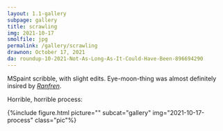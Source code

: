 ```yaml
---
layout: 1.1-gallery
subpage: gallery
title: scrawling
img: 2021-10-17
smolfile: jpg
permalink: /gallery/scrawling
drawnon: October 17, 2021
da: roundup-10-2021-Not-As-Long-As-It-Could-Have-Been-896694290
---
```

MSpaint scribble, with slight edits. Eye-moon-thing was almost definitely insired by <a href="https://ranfren.neocities.org/lucid/lucid22/lucid22thattimei.html" class="ext"><i>Ranfren</i></a>.

Horrible, horrible process:

{%include figure.html picture="" subcat="gallery" img="2021-10-17-process" class="pic"%}
